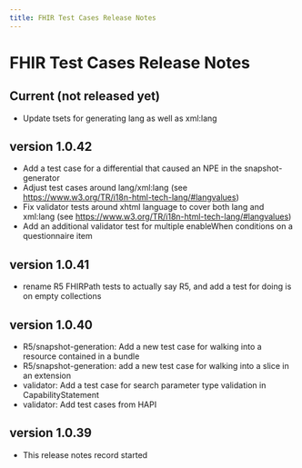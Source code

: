 ```yaml
---
title: FHIR Test Cases Release Notes
---
```


# FHIR Test Cases Release Notes

## Current (not released yet)

* Update tsets for generating lang as well as xml:lang

## version 1.0.42


* Add a test case for a differential that caused an NPE in the snapshot-generator
* Adjust test cases around lang/xml:lang (see https://www.w3.org/TR/i18n-html-tech-lang/#langvalues)
* Fix validator tests around xhtml language to cover both lang and xml:lang (see https://www.w3.org/TR/i18n-html-tech-lang/#langvalues)
* Add an additional validator test for multiple enableWhen conditions on a questionnaire item

## version 1.0.41


* rename R5 FHIRPath tests to actually say R5, and add a test for doing is on empty collections

## version 1.0.40

* R5/snapshot-generation: Add a new test case for walking into a resource contained in a bundle 
* R5/snapshot-generation: add a new test case for walking into a slice in an extension
* validator: Add a test case for search parameter type validation in CapabilityStatement
* validator: Add test cases from HAPI 

## version 1.0.39

* This release notes record started